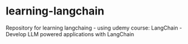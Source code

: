 # learning-langchain
Repository for learning langchaing - using udemy course: LangChain - Develop LLM powered applications with LangChain
